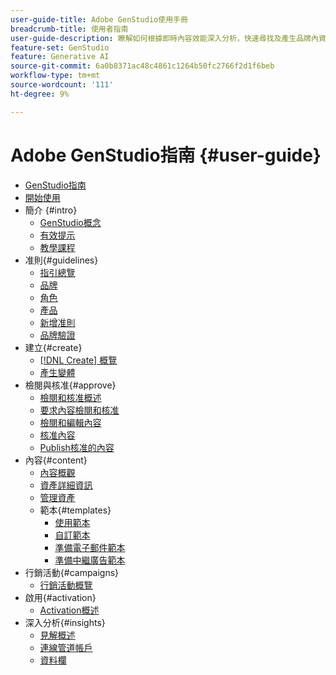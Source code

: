 ```yaml
---
user-guide-title: Adobe GenStudio使用手冊
breadcrumb-title: 使用者指南
user-guide-description: 瞭解如何根據即時內容效能深入分析，快速尋找及產生品牌內資產、建立變數及最佳化體驗。
feature-set: GenStudio
feature: Generative AI
source-git-commit: 6a0b8371ac48c4861c1264b50fc2766f2d1f6beb
workflow-type: tm+mt
source-wordcount: '111'
ht-degree: 9%

---
```



# Adobe GenStudio指南 {#user-guide}

+ [GenStudio指南](home.md)
+ [開始使用](get-started.md)
+ 簡介 {#intro}
   + [GenStudio概念](concepts.md)
   + [有效提示](effective-prompts.md)
   + [教學課程](https://experienceleague.adobe.com/docs/genstudio/learning/tutorials.html)
+ 准則{#guidelines}
   + [指引總覽](guidelines/overview.md)
   + [品牌](guidelines/brands.md)
   + [角色](guidelines/personas.md)
   + [產品](guidelines/products.md)
   + [新增准則](guidelines/add-guidelines.md)
   + [品牌驗證](guidelines/brand-validation.md)
+ 建立{#create}
   + [[!DNL Create] 概覽](create/overview.md)
   + [產生變體](create/generate-variants.md)
+ 檢閱與核准{#approve}
   + [檢閱和核准概述](approvals/overview.md)
   + [要求內容檢閱和核准](approvals/request-review.md)
   + [檢閱和編輯內容](approvals/review-and-edit.md)
   + [核准內容](approvals/approve-content.md)
   + [Publish核准的內容](approvals/publish-content.md)
+ 內容{#content}
   + [內容概觀](content/overview.md)
   + [資產詳細資訊](content/asset-details.md)
   + [管理資產](content/manage-assets.md)
   + 範本{#templates}
      + [使用範本](content/use-templates.md)
      + [自訂範本](content/customize-template.md)
      + [準備電子郵件範本](content/email-template.md)
      + [準備中繼廣告範本](content/meta-template.md)
+ 行銷活動{#campaigns}
   + [行銷活動概覽](campaigns/overview.md)
+ 啟用{#activation}
   + [Activation概述](activation/overview.md)
+ 深入分析{#insights}
   + [見解概述](insights/overview.md)
   + [連線管道帳戶](insights/connect-channel.md)
   + [資料欄](insights/data-columns.md)
